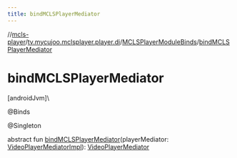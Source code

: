 ```yaml
---
title: bindMCLSPlayerMediator
---
```

//[mcls-player](../../../index.html)/[tv.mycujoo.mclsplayer.player.di](../index.html)/[MCLSPlayerModuleBinds](index.html)/[bindMCLSPlayerMediator](bind-m-c-l-s-player-mediator.html)



# bindMCLSPlayerMediator



[androidJvm]\




@Binds



@Singleton



abstract fun [bindMCLSPlayerMediator](bind-m-c-l-s-player-mediator.html)(playerMediator: [VideoPlayerMediatorImpl](../../tv.mycujoo.mclsplayer.player.mediator/-video-player-mediator-impl/index.html)): [VideoPlayerMediator](../../tv.mycujoo.mclsplayer.player.mediator/-video-player-mediator/index.html)




